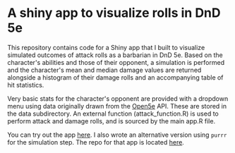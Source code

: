 # A shiny app to visualize rolls in DnD 5e

This repository contains code for a Shiny app that I built to visualize simulated outcomes of attack rolls as a barbarian in DnD 5e. Based on the character's abilities and those of their opponent, a simulation is performed and the character's mean and median damage values are returned alongside a histogram of their damage rolls and an accompanying table of hit statistics.

Very basic stats for the character's opponent are provided with a dropdown menu using data originally drawn from the [Open5e](https://open5e.com/) API. These are stored in the data subdirectory. An external function (attack_function.R) is used to perform attack and damage rolls, and is sourced by the main app.R file.

You can try out the app [here](https://cactusoxbird.shinyapps.io/dd-shiny-sim/). I also wrote an alternative version using `purrr` for the simulation step. The repo for that app is located [here](https://github.com/mbrousil/5e-shiny-sim-purrr).
